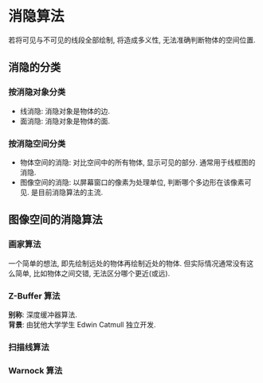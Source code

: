 # 消隐算法

若将可见与不可见的线段全部绘制, 将造成多义性, 无法准确判断物体的空间位置.  

## 消隐的分类

### 按消隐对象分类
- 线消隐: 消隐对象是物体的边.
- 面消隐: 消隐对象是物体的面.

### 按消隐空间分类
- 物体空间的消隐: 对比空间中的所有物体, 显示可见的部分. 通常用于线框图的消隐.
- 图像空间的消隐: 以屏幕窗口的像素为处理单位, 判断哪个多边形在该像素可见. 是目前消隐算法的主流.

## 图像空间的消隐算法

### 画家算法
一个简单的想法, 即先绘制远处的物体再绘制近处的物体. 但实际情况通常没有这么简单, 比如物体之间交错, 无法区分哪个更近(或远).  

###  Z-Buffer 算法
**别称**: 深度缓冲器算法.  
**背景**: 由犹他大学学生 Edwin Catmull 独立开发.  

### 扫描线算法

### Warnock 算法
